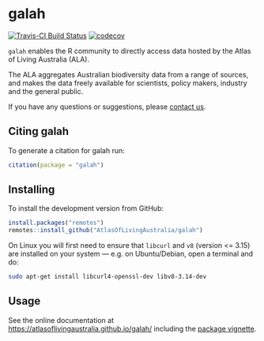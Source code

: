 
<!-- README.md is generated from README.Rmd. Please edit that file -->

# galah

[![Travis-CI Build
Status](https://travis-ci.com/AtlasOfLivingAustralia/galah.svg?branch=master)](https://travis-ci.com/AtlasOfLivingAustralia/galah)
[![codecov](https://codecov.io/gh/AtlasOfLivingAustralia/galah/branch/master/graph/badge.svg)](https://codecov.io/gh/AtlasOfLivingAustralia/galah)

<code>galah</code> enables the R community to directly access data
hosted by the Atlas of Living Australia (ALA).

The ALA aggregates Australian biodiversity data from a range of sources,
and makes the data freely available for scientists, policy makers,
industry and the general public.

If you have any questions or suggestions, please [contact
us](mailto:support@ala.org.au).

## Citing galah

To generate a citation for galah run:

``` r
citation(package = "galah")
```

## Installing

To install the development version from GitHub:

``` r
install.packages("remotes")
remotes::install_github("AtlasOfLivingAustralia/galah")
```

On Linux you will first need to ensure that `libcurl` and `v8` (version
&lt;= 3.15) are installed on your system — e.g. on Ubuntu/Debian, open a
terminal and do:

``` sh
sudo apt-get install libcurl4-openssl-dev libv8-3.14-dev
```

## Usage

See the online documentation at
<https://atlasoflivingaustralia.github.io/galah/> including the [package
vignette](https://atlasoflivingaustralia.github.io/galah/articles/galah.html).
